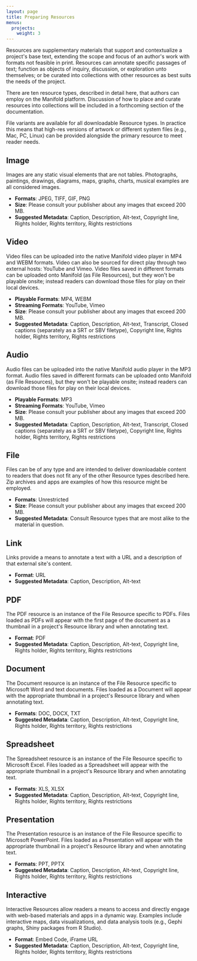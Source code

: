 ```yaml
---
layout: page
title: Preparing Resources
menus:
  projects:
    weight: 3
---
```


Resources are supplementary materials that support and contextualize a project's base text, extending the scope and focus of an author's work with formats not feasible in print. Resources can annotate specific passages of text; function as objects of inquiry, discussion, or exploration unto themselves; or be curated into collections with other resources as best suits the needs of the project.

There are ten resource types, described in detail here, that authors can employ on the Manifold platform. Discussion of how to place and curate resources into collections will be included in a forthcoming section of the documentation.

File variants are available for all downloadable Resource types. In practice this means that high-res versions of artwork or different system files (e.g., Mac, PC, Linux) can be provided alongside the primary resource to meet reader needs.

## Image

Images are any static visual elements that are not tables. Photographs, paintings, drawings, diagrams, maps, graphs, charts, musical examples are all considered images.

*	**Formats**: JPEG, TIFF, GIF, PNG
*	**Size**: Please consult your publisher about any images that exceed 200 MB.
*	**Suggested Metadata**: Caption, Description, Alt-text, Copyright line, Rights holder, Rights territory, Rights restrictions

## Video

Video files can be uploaded into the native Manifold video player in MP4 and WEBM formats. Video can also be sourced for direct play through two external hosts: YouTube and Vimeo. Video files saved in different formats can be uploaded onto Manifold (as File Resources), but they won't be playable onsite; instead readers can download those files for play on their local devices.

*	**Playable Formats**: MP4, WEBM
*	**Streaming Formats**: YouTube, Vimeo
*	**Size**: Please consult your publisher about any images that exceed 200 MB.
*	**Suggested Metadata**: Caption, Description, Alt-text, Transcript, Closed captions (separately as a SRT or SBV filetype), Copyright line, Rights holder, Rights territory, Rights restrictions

## Audio

Audio files can be uploaded into the native Manifold audio player in the MP3 format. Audio files saved in different formats can be uploaded onto Manifold (as File Resources), but they won't be playable onsite; instead readers can download those files for play on their local devices.

*	**Playable Formats**: MP3
*	**Streaming Formats**: YouTube, Vimeo
*	**Size**: Please consult your publisher about any images that exceed 200 MB.
*	**Suggested Metadata**: Caption, Description, Alt-text, Transcript, Closed captions (separately as a SRT or SBV filetype), Copyright line, Rights holder, Rights territory, Rights restrictions

## File

Files can be of any type and are intended to deliver downloadable content to readers that does not fit any of the other Resource types described here. Zip archives and apps are examples of how this resource might be employed.

*	**Formats**: Unrestricted
*	**Size**: Please consult your publisher about any images that exceed 200 MB.
*	**Suggested Metadata**: Consult Resource types that are most alike to the material in question.

## Link

Links provide a means to annotate a text with a URL and a description of that external site's content.

*	**Format**: URL
*	**Suggested Metadata**: Caption, Description, Alt-text

## PDF

The PDF resource is an instance of the File Resource specific to PDFs. Files loaded as PDFs will appear with the first page of the document as a thumbnail in a project's Resource library and when annotating text.

*	**Format**: PDF
*	**Suggested Metadata**: Caption, Description, Alt-text, Copyright line, Rights holder, Rights territory, Rights restrictions

## Document

The Document resource is an instance of the File Resource specific to Microsoft Word and text documents. Files loaded as a Document will appear with the appropriate thumbnail in a project's Resource library and when annotating text.

*	**Formats**: DOC, DOCX, TXT
*	**Suggested Metadata**: Caption, Description, Alt-text, Copyright line, Rights holder, Rights territory, Rights restrictions

## Spreadsheet
The Spreadsheet resource is an instance of the File Resource specific to Microsoft Excel. Files loaded as a Spreadsheet will appear with the appropriate thumbnail in a project's Resource library and when annotating text.

*	**Formats**: XLS, XLSX
*	**Suggested Metadata**: Caption, Description, Alt-text, Copyright line, Rights holder, Rights territory, Rights restrictions

## Presentation

The Presentation resource is an instance of the File Resource specific to Microsoft PowerPoint. Files loaded as a Presentation will appear with the appropriate thumbnail in a project's Resource library and when annotating text.

*	**Formats**: PPT, PPTX
*	**Suggested Metadata**: Caption, Description, Alt-text, Copyright line, Rights holder, Rights territory, Rights restrictions

## Interactive

Interactive Resources allow readers a means to access and directly engage with web-based materials and apps in a dynamic way. Examples include interactive maps, data visualizations, and data analysis tools (e.g., Gephi graphs, Shiny packages from R Studio).

*	**Format**: Embed Code, iFrame URL
*	**Suggested Metadata**: Caption, Description, Alt-text, Copyright line, Rights holder, Rights territory, Rights restrictions
